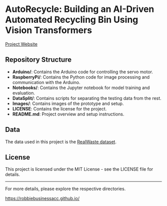 # AutoRecycle: Building an AI-Driven Automated Recycling Bin Using Vision Transformers


[Project Website](https://robbiebusinessacc.github.io/)

## Repository Structure
- **Arduino/**: Contains the Arduino code for controlling the servo motor.
- **RaspberryPi/**: Contains the Python code for image processing and communication with the Arduino.
- **Notebooks/**: Contains the Jupyter notebook for model training and evaluation.
- **DataSplit/**: Contains scripts for separating the testing data from the rest.
- **Images/**: Contains images of the prototype and setup.
- **LICENSE**: Contains the license for the project.
- **README.md**: Project overview and setup instructions.

## Data
The data used in this project is the [RealWaste dataset](https://archive.ics.uci.edu/dataset/908/realwaste). 

## License
This project is licensed under the MIT License - see the LICENSE file for details.

---

For more details, please explore the respective directories.


https://robbiebusinessacc.github.io/
